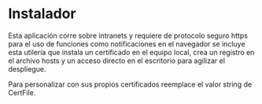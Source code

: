 ﻿# Instalador

Esta aplicación corre sobre intranets y requiere de protocolo seguro https para el uso de funciones como notificaciones en el navegador
se incluye esta utilería que instala un certificado en el equipo local, crea un registro en el archivo hosts y un acceso directo en el escritorio
para agilizar el despliegue.

Para personalizar con sus propios certificados reemplace el valor string de CertFile.


